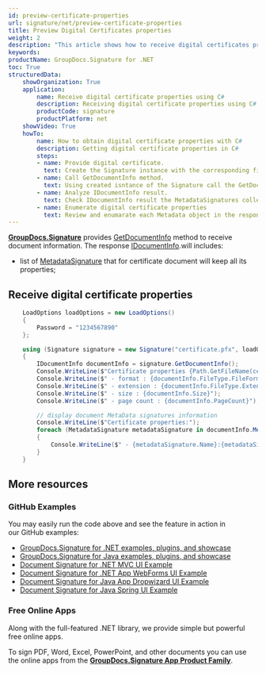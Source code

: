 ```yaml
---
id: preview-certificate-properties
url: signature/net/preview-certificate-properties
title: Preview Digital Certificates properties
weight: 2
description: "This article shows how to receive digital certificates properties over Document Info method."
keywords: 
productName: GroupDocs.Signature for .NET 
toc: True
structuredData:
    showOrganization: True
    application:    
        name: Receive digital certificate properties using C#    
        description: Receiving digital certificate properties using C# language and GroupDocs.Signature for .NET APIs
        productCode: signature
        productPlatform: net 
    showVideo: True
    howTo:
        name: How to obtain digital certificate properties with C# 
        description: Getting digital certificate properties in C#
        steps:
        - name: Provide digital certificate.
          text: Create the Signature instance with the corresponding file or stream of the Digital Certificate. 
        - name: Call GetDocumentInfo method.
          text: Using created isntance of the Signature call the GetDocumentInfo. 
        - name: Analyze IDocumentInfo result. 
          text: Check IDocumentInfo result the MetadataSignatures collection that will keep the digital certificate properties.
        - name: Enumerate digital certificate properties
          text: Review and enumarate each Metadata object in the response to analyze the result.
---
```

[**GroupDocs.Signature**](https://products.groupdocs.com/signature/net) provides [GetDocumentInfo](https://apireference.groupdocs.com/signature/net/groupdocs.signature/signature/getdocumentinfo) method to receive document information. The response [IDocumentInfo](https://reference.groupdocs.com/signature/net/groupdocs.signature.domain/idocumentinfo/).will includes:

* list of [MetadataSignature](https://reference.groupdocs.com/signature/net/groupdocs.signature.domain/metadatasignature/) that for certificate document will keep all its properties;

## Receive digital certificate properties

```csharp
    LoadOptions loadOptions = new LoadOptions()
    {
        Password = "1234567890"
    };

    using (Signature signature = new Signature("certificate.pfx", loadOptions))
    {
        IDocumentInfo documentInfo = signature.GetDocumentInfo();
        Console.WriteLine($"Certificate properties {Path.GetFileName(certificatePath)}:");
        Console.WriteLine($" - format : {documentInfo.FileType.FileFormat}");
        Console.WriteLine($" - extension : {documentInfo.FileType.Extension}");
        Console.WriteLine($" - size : {documentInfo.Size}");
        Console.WriteLine($" - page count : {documentInfo.PageCount}");

        // display document MetaData signatures information
        Console.WriteLine($"Certificate properties:");
        foreach (MetadataSignature metadataSignature in documentInfo.MetadataSignatures)
        {
            Console.WriteLine($" - {metadataSignature.Name}:{metadataSignature.Value} ({metadataSignature.Type})");
        }
    }

```

## More resources

### GitHub Examples

You may easily run the code above and see the feature in action in our GitHub examples:

* [GroupDocs.Signature for .NET examples, plugins, and showcase](https://github.com/groupdocs-signature/GroupDocs.Signature-for-.NET)
* [GroupDocs.Signature for Java examples, plugins, and showcase](https://github.com/groupdocs-signature/GroupDocs.Signature-for-Java)
* [Document Signature for .NET MVC UI Example](https://github.com/groupdocs-signature/GroupDocs.Signature-for-.NET-MVC)
* [Document Signature for .NET App WebForms UI Example](https://github.com/groupdocs-signature/GroupDocs.Signature-for-.NET-WebForms)
* [Document Signature for Java App Dropwizard UI Example](https://github.com/groupdocs-signature/GroupDocs.Signature-for-Java-Dropwizard)
* [Document Signature for Java Spring UI Example](https://github.com/groupdocs-signature/GroupDocs.Signature-for-Java-Spring)

### Free Online Apps

Along with the full-featured .NET library, we provide simple but powerful free online apps.

To sign PDF, Word, Excel, PowerPoint, and other documents you can use the online apps from the **[GroupDocs.Signature App Product Family](https://products.groupdocs.app/signature/family)**.